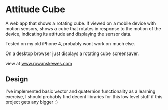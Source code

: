 Attitude Cube
===
A web app that shows a rotating cube. If viewed on a mobile device with motion sensors, shows a cube that rotates in response to the motion of the device, indicating its attitude and displaying the sensor data.


Tested on my old iPhone 4, probably wont work on much else.


On a desktop browser just displays a rotating cube screensaver.

view at www.rowanskewes.com

Design
---
I've implemented basic vector and quaternion functionality as a learning exercise, I should probably find decent libraries for this low level stuff if this project gets any bigger :)
